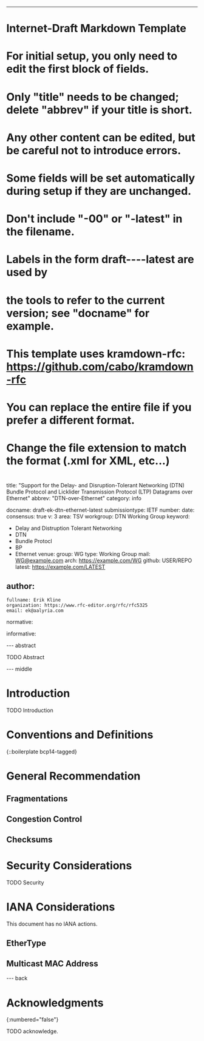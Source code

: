 ---
###
# Internet-Draft Markdown Template
#
# For initial setup, you only need to edit the first block of fields.
# Only "title" needs to be changed; delete "abbrev" if your title is short.
# Any other content can be edited, but be careful not to introduce errors.
# Some fields will be set automatically during setup if they are unchanged.
#
# Don't include "-00" or "-latest" in the filename.
# Labels in the form draft-<yourname>-<workgroup>-<name>-latest are used by
# the tools to refer to the current version; see "docname" for example.
#
# This template uses kramdown-rfc: https://github.com/cabo/kramdown-rfc
# You can replace the entire file if you prefer a different format.
# Change the file extension to match the format (.xml for XML, etc...)
#
###
title: "Support for the Delay- and Disruption-Tolerant Networking (DTN) Bundle Protocol and Licklider Transmission Protocol (LTP) Datagrams over Ethernet"
abbrev: "DTN-over-Ethernet"
category: info

docname: draft-ek-dtn-ethernet-latest
submissiontype: IETF
number:
date:
consensus: true
v: 3
area: TSV
workgroup: DTN Working Group
keyword:
 - Delay and Distruption Tolerant Networking
 - DTN
 - Bundle Protocl
 - BP
 - Ethernet
venue:
  group: WG
  type: Working Group
  mail: WG@example.com
  arch: https://example.com/WG
  github: USER/REPO
  latest: https://example.com/LATEST

author:
 -
    fullname: Erik Kline
    organization: https://www.rfc-editor.org/rfc/rfc5325
    email: ek@aalyria.com

normative:

informative:


--- abstract

TODO Abstract


--- middle

# Introduction

TODO Introduction


# Conventions and Definitions

{::boilerplate bcp14-tagged}

# General Recommendation

## Fragmentations

## Congestion Control

## Checksums

# Security Considerations

TODO Security

# IANA Considerations

This document has no IANA actions.

## EtherType

## Multicast MAC Address

--- back

# Acknowledgments
{:numbered="false"}

TODO acknowledge.
